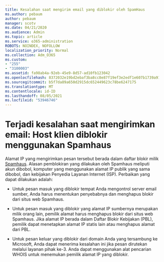 ```yaml
---
title: Kesalahan saat mengirim email yang diblokir oleh SpamHaus
ms.author: pebaum
author: pebaum
manager: scotv
ms.date: 04/21/2020
ms.audience: Admin
ms.topic: article
ms.service: o365-administration
ROBOTS: NOINDEX, NOFOLLOW
localization_priority: Normal
ms.collection: Adm_O365
ms.custom:
- "255"
- "3100003"
ms.assetid: fa98ab4a-92eb-45e9-8d57-ad10fb123042
ms.openlocfilehash: 8372032e19bd2ebaf3ba8cc8e87f19ef3e2edf1e607b1739a919f6dcc443cd97
ms.sourcegitcommit: b5f7da89a650d2915dc652449623c78be6247175
ms.translationtype: MT
ms.contentlocale: id-ID
ms.lasthandoff: 08/05/2021
ms.locfileid: "53946746"
---
```

# <a name="error-sending-email-client-host-blocked-using-spamhaus"></a>Terjadi kesalahan saat mengirimkan email: Host klien diblokir menggunakan Spamhaus

Alamat IP yang mengirimkan pesan tersebut berada dalam daftar blokir milik [Spamhaus](https://go.microsoft.com/fwlink/p/?linkid=123245). Alasan pemblokiran yang dilakukan oleh Spamhaus meliputi akun dibobol, komputer yang menggunakan alamat IP publik yang sama dibobol, dan kebijakan Penyedia Layanan Internet (ISP). Perbaikan yang dapat dilakukan adalah:
  
- Untuk pesan masuk yang diblokir tempat Anda mengontrol server email sumber, Anda harus menentukan penyebabnya dan menghapus blokir dari situs web Spamhaus.

- Untuk pesan masuk yang diblokir yang alamat IP sumbernya merupakan milik orang lain, pemilik alamat harus menghapus blokir dari situs web Spamhaus. Jika alamat IP berada dalam Daftar Blokir Kebijakan (PBL), pemilik dapat menetapkan alamat IP statis lain atau menghapus alamat dari PBL.

- Untuk pesan keluar yang diblokir dari domain Anda yang tersambung ke Microsoft, Anda dapat menerima kesalahan ini jika pesan dirutekan melalui layanan pihak ke-3. Anda dapat menggunakan alat pencarian WHOIS untuk menemukan pemilik alamat IP yang diblokir.
